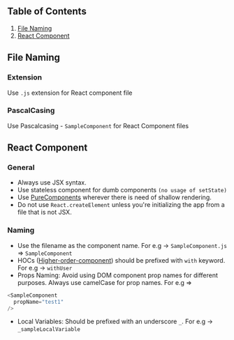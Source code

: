 ## Table of Contents
  1. [File Naming](#file-naming)
  2. [React Component](#react-component)

## File Naming

### Extension
Use `.js` extension for React component file

### PascalCasing
Use Pascalcasing - `SampleComponent` for React Component files

## React Component

### General
* Always use JSX syntax.
* Use stateless component for dumb components `(no usage of setState)`
* Use [PureComponents](https://facebook.github.io/react/docs/react-api.html#react.purecomponent) wherever there is need of shallow rendering.
* Do not use `React.createElement` unless you're initializing the app from a file that is not JSX.

### Naming
* Use the filename as the component name.
For e.g -> `SampleComponent.js` => `SampleComponent`
* HOCs ([Higher-order-component](https://facebook.github.io/react/docs/higher-order-components.html)) should be prefixed with `with` keyword.
For e.g -> `withUser`
* Props Naming: Avoid using DOM component prop names for different purposes. Always use camelCase for prop names.
For e.g =>
```javascript
<SampleComponent
  propName="test1"
/>
```
* Local Variables: Should be prefixed with an underscore `_`.
For e.g -> `_sampleLocalVariable` 
